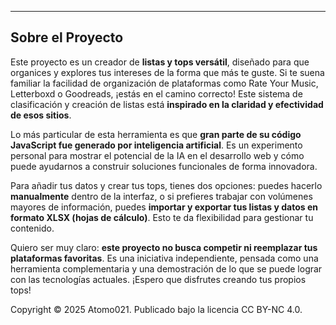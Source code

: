 ---

## Sobre el Proyecto

Este proyecto es un creador de **listas y tops versátil**, diseñado para que organices y explores tus intereses de la forma que más te guste. Si te suena familiar la facilidad de organización de plataformas como Rate Your Music, Letterboxd o Goodreads, ¡estás en el camino correcto! Este sistema de clasificación y creación de listas está **inspirado en la claridad y efectividad de esos sitios**.

Lo más particular de esta herramienta es que **gran parte de su código JavaScript fue generado por inteligencia artificial**. Es un experimento personal para mostrar el potencial de la IA en el desarrollo web y cómo puede ayudarnos a construir soluciones funcionales de forma innovadora.

Para añadir tus datos y crear tus tops, tienes dos opciones: puedes hacerlo **manualmente** dentro de la interfaz, o si prefieres trabajar con volúmenes mayores de información, puedes **importar y exportar tus listas y datos en formato XLSX (hojas de cálculo)**. Esto te da flexibilidad para gestionar tu contenido.

Quiero ser muy claro: **este proyecto no busca competir ni reemplazar tus plataformas favoritas**. Es una iniciativa independiente, pensada como una herramienta complementaria y una demostración de lo que se puede lograr con las tecnologías actuales. ¡Espero que disfrutes creando tus propios tops!

Copyright © 2025 Atomo021. Publicado bajo la licencia CC BY-NC 4.0.
